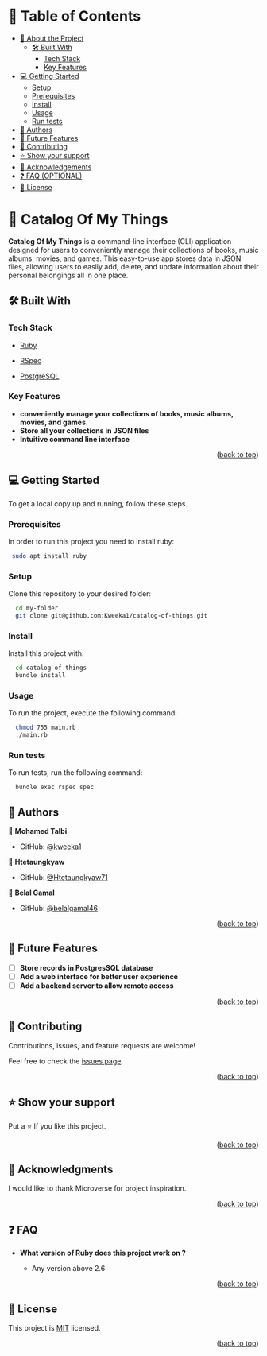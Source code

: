 <a name="readme-top"></a>

<!-- TABLE OF CONTENTS -->

# 📗 Table of Contents

- [📖 About the Project](#about-project)
  - [🛠 Built With](#built-with)
    - [Tech Stack](#tech-stack)
    - [Key Features](#key-features)
- [💻 Getting Started](#getting-started)
  - [Setup](#setup)
  - [Prerequisites](#prerequisites)
  - [Install](#install)
  - [Usage](#usage)
  - [Run tests](#run-tests)
- [👥 Authors](#authors)
- [🔭 Future Features](#future-features)
- [🤝 Contributing](#contributing)
- [⭐️ Show your support](#support)
- [🙏 Acknowledgements](#acknowledgements)
- [❓ FAQ (OPTIONAL)](#faq)
- [📝 License](#license)

<!-- PROJECT DESCRIPTION -->

# 📖 Catalog Of My Things <a name="about-project"></a>

**Catalog Of My Things** is a command-line interface (CLI) application designed for users to conveniently manage their collections of books, music albums, movies, and games. This easy-to-use app stores data in JSON files, allowing users to easily add, delete, and update information about their personal belongings all in one place.

## 🛠 Built With <a name="built-with"></a>

### Tech Stack <a name="tech-stack"></a>

<ul>
  <li><a href="https://www.ruby-lang.org/en/">Ruby</a></li>
</ul>

<ul>
  <li><a href="https://rspec.info/">RSpec</a></li>
</ul>

<ul>
  <li><a href="https://www.postgresql.org/">PostgreSQL</a></li>
</ul>

<!-- Features -->

### Key Features <a name="key-features"></a>

- **conveniently manage your collections of books, music albums, movies, and games.**
- **Store all your collections in JSON files**
- **Intuitive command line interface**

<p align="right">(<a href="#readme-top">back to top</a>)</p>

<!-- GETTING STARTED -->

## 💻 Getting Started <a name="getting-started"></a>

To get a local copy up and running, follow these steps.

### Prerequisites

In order to run this project you need to install ruby:

```sh
 sudo apt install ruby
```

### Setup

Clone this repository to your desired folder:

```sh
  cd my-folder
  git clone git@github.com:Kweeka1/catalog-of-things.git
```

### Install

Install this project with:

```sh
  cd catalog-of-things
  bundle install
```

### Usage

To run the project, execute the following command:

```sh
  chmod 755 main.rb
  ./main.rb
```

### Run tests

To run tests, run the following command:

```sh
  bundle exec rspec spec
```

<!-- AUTHORS -->

## 👥 Authors <a name="authors"></a>

👤 **Mohamed Talbi**

- GitHub: [@kweeka1](https://github.com/Kweeka1)

👤 **Htetaungkyaw**

- GitHub: [@Htetaungkyaw71](https://github.com/Htetaungkyaw71)

👤 **Belal Gamal**

- GitHub: [@belalgamal46](https://github.com/belalgamal46)

<p align="right">(<a href="#readme-top">back to top</a>)</p>

<!-- FUTURE FEATURES -->

## 🔭 Future Features <a name="future-features"></a>

- [ ] **Store records in PostgresSQL database**
- [ ] **Add a web interface for better user experience**
- [ ] **Add a backend server to allow remote access**

<p align="right">(<a href="#readme-top">back to top</a>)</p>

<!-- CONTRIBUTING -->

## 🤝 Contributing <a name="contributing"></a>

Contributions, issues, and feature requests are welcome!

Feel free to check the [issues page](../../issues/).

<p align="right">(<a href="#readme-top">back to top</a>)</p>

<!-- SUPPORT -->

## ⭐️ Show your support <a name="support"></a>

Put a ⭐️ If you like this project.

<p align="right">(<a href="#readme-top">back to top</a>)</p>

<!-- ACKNOWLEDGEMENTS -->

## 🙏 Acknowledgments <a name="acknowledgements"></a>

I would like to thank Microverse for project inspiration.

<p align="right">(<a href="#readme-top">back to top</a>)</p>

<!-- FAQ (optional) -->

## ❓ FAQ <a name="faq"></a>

- **What version of Ruby does this project work on ?**

  - Any version above 2.6

<p align="right">(<a href="#readme-top">back to top</a>)</p>

<!-- LICENSE -->

## 📝 License <a name="license"></a>

This project is [MIT](./MIT.md) licensed.

<p align="right">(<a href="#readme-top">back to top</a>)</p>
